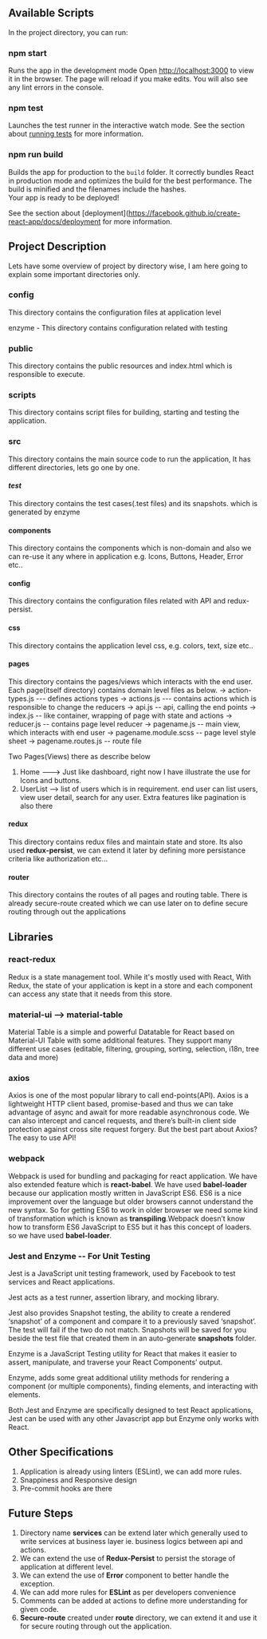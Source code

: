 ## Available Scripts

In the project directory, you can run:

### npm start

Runs the app in the development mode
Open [http://localhost:3000](http://localhost:3000) to view it in the browser.
The page will reload if you make edits.
You will also see any lint errors in the console.

### npm test

Launches the test runner in the interactive watch mode.
See the section about [running tests](https://facebook.github.io/create-react-app/docs/running-tests) for more information.

### npm run build

Builds the app for production to the `build` folder.
It correctly bundles React in production mode and optimizes the build for the best performance.
The build is minified and the filenames include the hashes.<br>
Your app is ready to be deployed!

See the section about [deployment](https://facebook.github.io/create-react-app/docs/deployment for more information.

## Project Description

Lets have some overview of project by directory wise, I am here going to explain some important directories only.

### config

This directory contains the configuration files at application level

enzyme - This directory contains configuration related with testing

### public

This directory contains the public resources and index.html which is responsible to execute.

### scripts

This directory contains script files for building, starting and testing the application.

### src

This directory contains the main source code to run the application, It has different directories, lets go one by one.

#### _test_

This directory contains the test cases(.test files) and its snapshots. which is generated by enzyme

#### components

This directory contains the components which is non-domain and also we can re-use it any where in application e.g. Icons, Buttons, Header, Error etc..

#### config

This directory contains the configuration files related with API and redux-persist.

#### css

This directory contains the application level css, e.g. colors, text, size etc..

#### pages

This directory contains the pages/views which interacts with the end user. Each page(itself directory) contains domain level files as below.
-> action-types.js --- defines actions types
-> actions.js --- contains actions which is responsible to change the reducers
-> api.js -- api, calling the end points
-> index.js -- like container, wrapping of page with state and actions
-> reducer.js -- contains page level reducer
-> pagename.js -- main view, which interacts with end user
-> pagename.module.scss -- page level style sheet
-> pagename.routes.js -- route file

Two Pages(Views) there as describe below

1. Home ---> Just like dashboard, right now I have illustrate the use for Icons and buttons.
2. UserList --> list of users which is in requirement. end user can list users, view user detail, search for any user. Extra features like pagination is also there

#### redux

This directory contains redux files and maintain state and store. Its also used **redux-persist**, we can extend it later by defining more persistance criteria like authorization etc...

#### router

This directory contains the routes of all pages and routing table. There is already secure-route created which we can use later on to define secure routing through out the applications

## Libraries

### react-redux

Redux is a state management tool. While it's mostly used with React, With Redux, the state of your application is kept in a store and each component can access any state that it needs from this store.

### material-ui --> material-table

Material Table is a simple and powerful Datatable for React based on Material-UI Table with some additional features. They support many different use cases (editable, filtering, grouping, sorting, selection, i18n, tree data and more)

### axios

Axios is one of the most popular library to call end-points(API). Axios is a lightweight HTTP client based, promise-based and thus we can take advantage of async and await for more readable asynchronous code. We can also intercept and cancel requests, and there’s built-in client side protection against cross site request forgery. But the best part about Axios? The easy to use API!

### webpack

Webpack is used for bundling and packaging for react application. We have also extended feature which is **react-babel**. We have used **babel-loader** because our application mostly written in JavaScript ES6. ES6 is a nice improvement over the language but older browsers cannot understand the new syntax. So for getting ES6 to work in older browser we need some kind of transformation which is known as **transpiling**.Webpack doesn’t know how to transform ES6 JavaScript to ES5 but it has this concept of loaders. so we have used **babel-loader**.

### Jest and Enzyme -- For Unit Testing

Jest is a JavaScript unit testing framework, used by Facebook to test services and React applications.

Jest acts as a test runner, assertion library, and mocking library.

Jest also provides Snapshot testing, the ability to create a rendered ‘snapshot’ of a component and compare it to a previously saved ‘snapshot’. The test will fail if the two do not match. Snapshots will be saved for you beside the test file that created them in an auto-generate **snapshots** folder.

Enzyme is a JavaScript Testing utility for React that makes it easier to assert, manipulate, and traverse your React Components’ output.

Enzyme, adds some great additional utility methods for rendering a component (or multiple components), finding elements, and interacting with elements.

Both Jest and Enzyme are specifically designed to test React applications, Jest can be used with any other Javascript app but Enzyme only works with React.

## Other Specifications

1. Application is already using linters (ESLint), we can add more rules.
2. Snappiness and Responsive design
3. Pre-commit hooks are there

## Future Steps

1. Directory name **services** can be extend later which generally used to write services at business layer ie. business logics between api and actions.
2. We can extend the use of **Redux-Persist** to persist the storage of application at different level.
3. We can extend the use of **Error** component to better handle the exception.
4. We can add more rules for **ESLint** as per developers convenience
5. Comments can be added at actions to define more understanding for given code.
6. **Secure-route** created under **route** directory, we can extend it and use it for secure routing through out the application.
